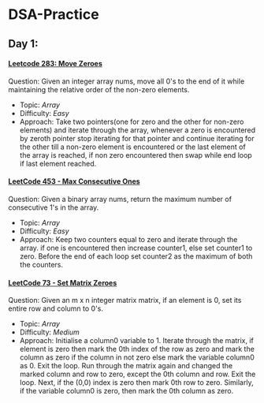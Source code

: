 # DSA-Practice #
## Day 1: ##
  #### [Leetcode 283: Move Zeroes](https://leetcode.com/problems/move-zeroes/) ####
  Question: Given an integer array nums, move all 0's to the end of it while maintaining the relative order of the non-zero elements.
  - Topic: *Array*
  - Difficulty: *Easy*
  - Approach: Take two pointers(one for zero and the other for non-zero elements) and iterate through the array, whenever a zero is encountered by zeroth pointer stop iterating for that pointer and continue iterating for the other till a non-zero element is encountered or the last element of the array is reached, if non zero encountered then swap while end loop if last element reached.

   #### [LeetCode 453 - Max Consecutive Ones](https://leetcode.com/problems/max-consecutive-ones/) ####
   Question: Given a binary array nums, return the maximum number of consecutive 1's in the array.
   - Topic: *Array*
   - Difficulty: *Easy*
   - Approach: Keep two counters equal to zero and iterate through the array. if one is encountered then increase counter1, else set counter1 to zero. Before the end of each loop set counter2 as the maximum of both the counters.

   #### [LeetCode 73 - Set Matrix Zeroes]([https://leetcode.com/problems/max-consecutive-ones/](https://leetcode.com/problems/set-matrix-zeroes/)) ####
   Question: Given an m x n integer matrix matrix, if an element is 0, set its entire row and column to 0's.
   - Topic: *Array*
   - Difficulty: *Medium*
   - Approach: Initialise a column0 variable to 1. Iterate through the matrix, if element is zero then mark the 0th index of the row as zero and mark the column as zero if the column in not zero else mark the variable column0 as 0. Exit the loop. Run through the matrix again and changed the marked column and row to zero, except the 0th column and row. Exit the loop. Next, if the (0,0) index is zero then mark 0th row to zero. Similarly, if the variable column0 is zero, then mark the 0th column as zero.
